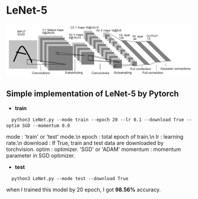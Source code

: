 LeNet-5
=======
![Architecture](./images/LeNet-5_Architecture.JPG)
## __Simple implementation of LeNet-5 by Pytorch__


* __train__

```
  python3 LeNet.py --mode train --epoch 20 --lr 0.1 --download True --optim SGD --momentum 0.0
```

mode : 'train' or 'test' mode.\n
epoch : total epoch of train.\n
lr : learning rate.\n
download : If True, train and test data are downloaded by torchvision.
optim : optimizer. 'SGD' or 'ADAM'
momentum : momentum parameter in SGD optimizer.

* __test__

```
  python3 LeNet.py --mode test --download True
```
when I trained this model by 20 epoch, I got __98.56%__ accuracy.
